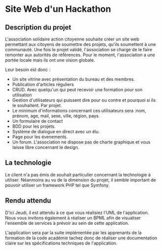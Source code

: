 # Site Web d'un Hackathon

## Description du projet

L'association solidaire action citoyenne souhaite créer un site web permettant aux citoyens de soumettre des projets, qu'ils soumettent à une communauté. Une fois le projet validé, l'association se charge de le faire remonter aux autorités de références. Pour le moment, l'association a une portée locale mais ils ont une vision globale. 

Leur besoin est donc :

* Un site vitrine avec présentation du bureau et des membres. 
* Publication d'articles réguliers
* CRUD. Avec quelqu'un qui peut recevoir une formation pour son utilisation
* Gestion d'utilisateurs qui puissent dire pour ou contre et pourquoi si ils le souhaitent. Par projet. 
* Le minimum d'informations concernant ces utilisateurs sera :nom, prénom, age, mail, sexe, ville, région, pays. 
* Un formulaire de contact
* BDD pour les projets.
* Système de dialogue en direct avec un élu. 
* Page pour les évenements.
* Un forum. 
L'association ne dispose pas de charte graphique et vous laisse libre concernant le design.

## La technologie

Le client n'a pas émis de souhait particulier concernant la technologie à utiliser. Néanmoins au vu de la dimension du projet, il semble important de pouvoir utiliser un framework PHP tel que Symfony.

## Rendu attendu

D'ici Jeudi, il est attendu à ce que vous réalisiez l'UML de l'application. Nous vous invitons également à réaliser un BPML afin de visualiser l'ensemble de services à prévoir au sein de cette application. 

L'application sera par la suite implémentée par les apprenants de la formation de la code académie tachez donc de réaliser une documentation claire sur les spécifications techniques de l'application.



